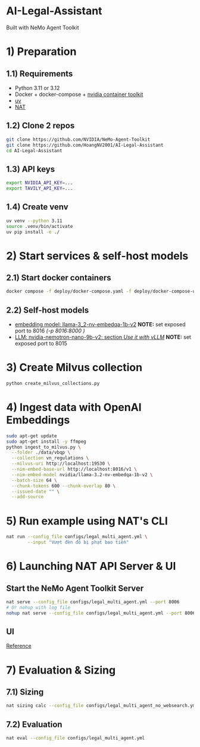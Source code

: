 # AI-Legal-Assistant
Built with NeMo Agent Toolkit

# 1) Preparation

## 1.1) Requirements

* Python 3.11 or 3.12
* Docker + docker-compose + [nvidia container toolkit](https://docs.nvidia.com/datacenter/cloud-native/container-toolkit/latest/install-guide.html)
* [uv](https://docs.astral.sh/uv/getting-started/installation/)
* [NAT](https://github.com/NVIDIA/NeMo-Agent-Toolkit/blob/develop/docs/source/quick-start/installing.md)

## 1.2) Clone 2 repos
  ```bash
  git clone https://github.com/NVIDIA/NeMo-Agent-Toolkit 
  git clone https://github.com/HoangNV2001/AI-Legal-Assistant
  cd AI-Legal-Assistant
  ```

## 1.3) API keys

  ```bash
  export NVIDIA_API_KEY=...      
  export TAVILY_API_KEY=...      
  ```
  
## 1.4) Create venv
  ```bash
  uv venv --python 3.11
  source .venv/bin/activate
  uv pip install -e ./
  ```

# 2) Start services & self-host models
## 2.1) Start docker containers
  ```bash
  docker compose -f deploy/docker-compose.yaml -f deploy/docker-compose-utils.yaml up -d
  ```

## 2.2) Self-host models
* [embedding model: llama-3_2-nv-embedqa-1b-v2](https://build.nvidia.com/nvidia/llama-3_2-nv-embedqa-1b-v2/deploy?environment=linux.md)
**NOTE:** set exposed port to 8016 *(-p 8016:8000 \)*
* [LLM: nvidia-nemotron-nano-9b-v2; section *Use it with vLLM*](https://build.nvidia.com/nvidia/nvidia-nemotron-nano-9b-v2/modelcard)
**NOTE:** set exposed port to 8015

# 3) Create Milvus collection
  ```bash
  python create_milvus_collections.py   
  ```

# 4) Ingest data with OpenAI Embeddings
  ```bash
  sudo apt-get update
  sudo apt-get install -y ffmpeg 
  python ingest_to_milvus.py \
    --folder ./data/vbqp \
    --collection vn_regulations \
    --milvus-uri http://localhost:19530 \
    --nim-embed-base-url http://localhost:8016/v1 \
    --nim-embed-model nvidia/llama-3.2-nv-embedqa-1b-v2 \
    --batch-size 64 \
    --chunk-tokens 600 --chunk-overlap 80 \
    --issued-date "" \
    --add-source
  ```

# 5) Run example using NAT's CLI
  ```bash
  nat run --config_file configs/legal_multi_agent.yml \
          --input "Vượt đèn đỏ bị phạt bao tiền"
  ```

# 6) Launching NAT API Server & UI
## Start the NeMo Agent Toolkit Server
  ```bash
  nat serve --config_file configs/legal_multi_agent.yml --port 8006
  # Or nohup with log file
  nohup nat serve --config_file configs/legal_multi_agent.yml --port 8006 > "nat_serve_log_$(date +'%Y%m%d_%H%M%S').log" 2>&1 &
  ```
## UI
  [Reference](https://github.com/NVIDIA/NeMo-Agent-Toolkit/blob/develop/docs/source/quick-start/launching-ui.md)

# 7) Evaluation & Sizing

## 7.1) Sizing
  ```bash
  nat sizing calc --config_file configs/legal_multi_agent_no_websearch.yml --calc_output_dir sizing_output --concurrencies 1,2,4,8,16,32 --num_passes 2
  ```

## 7.2) Evaluation

  ```bash
  nat eval --config_file configs/legal_multi_agent.yml
  ```